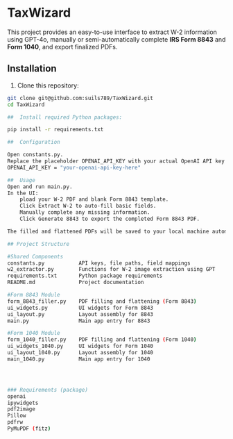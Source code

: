# TaxWizard

This project provides an easy-to-use interface to extract W-2 information using GPT-4o, manually or semi-automatically complete **IRS Form 8843** and **Form 1040**, and export finalized PDFs.


##  Installation

1. Clone this repository:

```bash
git clone git@github.com:suils789/TaxWizard.git
cd TaxWizard

##  Install required Python packages:

pip install -r requirements.txt

##  Configuration

Open constants.py.
Replace the placeholder OPENAI_API_KEY with your actual OpenAI API key:
OPENAI_API_KEY = "your-openai-api-key-here"

##  Usage
Open and run main.py.
In the UI:  
    pload your W-2 PDF and blank Form 8843 template.
    Click Extract W-2 to auto-fill basic fields.
    Manually complete any missing information.
    Click Generate 8843 to export the completed Form 8843 PDF.

The filled and flattened PDFs will be saved to your local machine automatically.

## Project Structure

#Shared Components
constants.py	       API keys, file paths, field mappings
w2_extractor.py	       Functions for W-2 image extraction using GPT
requirements.txt	   Python package requirements
README.md	           Project documentation

#Form 8843 Module
form_8843_filler.py	   PDF filling and flattening (Form 8843)
ui_widgets.py	       UI widgets for Form 8843
ui_layout.py	       Layout assembly for 8843
main.py	               Main app entry for 8843

#Form 1040 Module
form_1040_filler.py	   PDF filling and flattening (Form 1040)
ui_widgets_1040.py	   UI widgets for Form 1040
ui_layout_1040.py	   Layout assembly for 1040
main_1040.py	       Main app entry for 1040




### Requirements (package)
openai
ipywidgets
pdf2image
Pillow
pdfrw
PyMuPDF (fitz)

